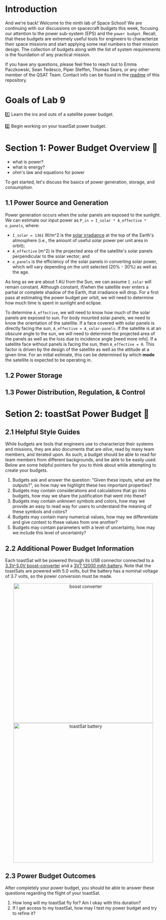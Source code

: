# Introduction 
And we're back! Welcome to the ninth lab of Space School! We are continuing with our discussions on spacecraft budgets this week, focusing our attention to the power sub-system (EPS) and the `power budget`. Recall, that these budgets are extremely useful tools for engineers to characterize their space missions and start applying some real numbers to their mission design. The collection of budgets along with the list of system requirements is the foundation of any practical mission.

If you have any questions, please feel free to reach out to Emma Paczkowski, Sean Tedesco, Piper Steffen, Thomas Sears, or any other member of the QSAT Team. Contact info can be found in the [readme](https://github.com/queens-satellite-team/Space-School) of this repository. 

# Goals of Lab 9

1️⃣ Learn the ins and outs of a satellite power budget. 

2️⃣ Begin working on your toastSat power budget.  

# Section 1: Power Budget Overview 📖
- what is power?
- what is energy? 
- ohm's law and equations for power

To get started, let's discuss the basics of power generation, storage, and consumption.

## 1.1 Power Source and Generation
Power generation occurs when the solar panels are exposed to the sunlight. We can estimate our input power as `P_in = I_solar * A_effective * e_panels`, where:
- `I_solar = 1361` W/m^2 is the [solar irradiance](https://en.wikipedia.org/wiki/Solar_irradiance#Irradiation_at_the_top_of_the_atmosphere) at the top of the Earth's atmosphere (i.e., the amount of useful solar power per unit area in orbit);
- `A_effective` (m^2) is the projected area of the satellite's solar panels perpendicular to the solar vector; and
- `e_panels` is the efficiency of the solar panels in converting solar power, which will vary depending on the unit selected (20% - 30%) as well as the age.

As long as we are about 1 AU from the Sun, we can assume `I_solar` will remain constant. Although constant, if/when the satellite ever enters a partial or complete shadow of the Earth, that irradiance will drop. For a first pass at estimating the power budget per orbit, we will need to determine how much time is spent in sunlight and eclipse.

To determine `A_effective`, we will need to know how much of the solar panels are exposed to sun. For body mounted solar panels, we need to know the orientation of the satellite. If a face covered with solar panels is directly facing the sun, `A_effective = A_solar-panels`. If the satellite is at an obscure angle to the sun, we will need to determine the projected area of the panels as well as the loss due to incidence angle [need more info]. If a satellite face without panels is facing the sun, then `A_effective = 0`. This factor is driven by the design of the satellite as well as the attitude at a given time. For an initial estimate, this can be determined by which **mode** the satellite is expected to be operating in.

## 1.2 Power Storage

## 1.3 Power Distribution, Regulation, & Control

# Setion 2: toastSat Power Budget 🔋

## 2.1 Helpful Style Guides
While budgets are tools that engineers use to characterize their systems and missions, they are also documents that are _alive_, read by many team members, and iterated upon. As such, a budget should be able to read for team members from different backgrounds, and be able to be easily used. Below are some helpful pointers for you to think about while attempting to create your budgets. 

1. Budgets ask and answer the question: "Given these inputs, what are the outputs?", so how may we highlight these two important properties?
1. Budgets may contain considerations and calculations that go into budgets, how may we share the justification that went into these?
1. Budgets may contain unknown symbols and colors, how may we provide an easy to read way for users to understand the meaning of these symbols and colors? 
1. Budgets may contain many numerical values, how may we differentiate and give context to these values from one another?  
1. Budgets may contain parameters with a level of uncertainty, how may we include this level of uncertainty?

## 2.2 Additional Power Budget Information 
Each toastSat will be powered through its USB connector connected to a [3.3V-5.0V boost-converter](https://www.pishop.ca/product/powerboost-1000-charger-rechargeable-5v-lipo-usb-boost-1a-1000c/) and a [3V7 12000 mAh battery](https://www.pishop.ca/product/lithium-ion-polymer-battery-3-7v-1200mah-603450/). Note that the toastSats are powered with 5.0 volts, but the battery has a nominal voltage of 3.7 volts, so the power conversion must be made. 

<p align="center">
  <img src ="https://user-images.githubusercontent.com/48306876/150847412-c4bcf39c-c56c-4b6a-947d-5179428e49b0.png" width = "450" alt ="boost converter"><img src ="https://user-images.githubusercontent.com/48306876/150847198-2602ffab-c3d7-419e-a0dd-080b975f62a4.png" width = "450" alt ="toastSat battery">
</p> 

## 2.3 Power Budget Outcomes
After completely your power budget, you should be able to answer these questions regarding the flight of your toastSat. 

1. How long will my toastSat fly for? Am I okay with this duration? 
2. If I get access to my toastSat, how may I test my power budget and try to refine it? 
